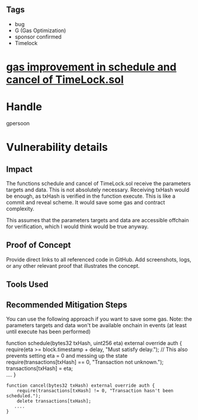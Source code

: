 ## Tags

- bug
- G (Gas Optimization)
- sponsor confirmed
- Timelock

# [gas improvement in schedule and cancel of TimeLock.sol](https://github.com/code-423n4/2021-08-yield-findings/issues/3) 

# Handle

gpersoon


# Vulnerability details

## Impact
The functions schedule and cancel of TimeLock.sol receive the parameters targets and data.
This is not absolutely necessary. Receiving txHash would be enough, as txHash is verified in the function execute.
This is like a commit and reveal scheme.
It would save some gas and contract complexity.

This assumes that the parameters  targets and data are accessible offchain for verification, which I would think would be true anyway.

## Proof of Concept
Provide direct links to all referenced code in GitHub. Add screenshots, logs, or any other relevant proof that illustrates the concept.

## Tools Used

## Recommended Mitigation Steps
You can use the following approach if you want to save some gas.
Note: the parameters targets and data won't be available onchain in events (at least until execute has been performed)

 function schedule(bytes32 txHash, uint256 eta) external override auth {
        require(eta >= block.timestamp + delay, "Must satisfy delay."); // This also prevents setting eta = 0 and messing up the state        
        require(transactions[txHash] == 0, "Transaction not unknown.");
        transactions[txHash] = eta;        
       ....
    }

    function cancel(bytes32 txHash) external override auth {
        require(transactions[txHash] != 0, "Transaction hasn't been scheduled.");
        delete transactions[txHash];
       ....
    }

